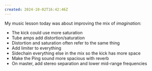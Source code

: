 ```yaml
---
created: 2024-10-02T16:42:46Z
---
```


My music lesson today was about improving the mix of _imagination_:
- The kick could use more saturation
- Tube amps add distortion/saturation
- Distortion and saturation often refer to the same thing
- Add limiter to everything
- Sidechain everything else in the mix so the kick has more space
- Make the Ping sound more spacious with reverb
- On master, add stereo separation and lower mid-range frequencies
